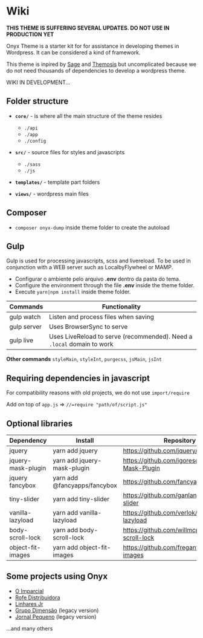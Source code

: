 # Wiki

**THIS THEME IS SUFFERING SEVERAL UPDATES. DO NOT USE IN PRODUCTION YET**

Onyx Theme is a starter kit for for assistance in developing themes in Wordpress. It can be considered a kind of framework.

This theme is inpired by [Sage](https://github.com/roots/sage/) and [Themosis](https://www.themosis.com/) but uncomplicated because we do not need thousands of dependencies to develop a wordpress theme.

<!-- Better used with [Onyx Starter Kit](https://github.com/andremacola/wp-onyx-starter) (members only) -->

WIKI IN DEVELOPMENT...

## Folder structure

- **`core/`** - is where all the main structure of the theme resides
	- `./api`
	- `./app`
	- `./config`

- **`src/`** - source files for styles and javascripts
	- `./sass`
	- `./js`

- **`templates/`** - template part folders
- **`views/`** - wordpress main files

## Composer

  - `composer onyx-dump` inside theme folder to create the autoload

## Gulp

Gulp is used for processing javascripts, scss and livereload. To be used in conjunction with a WEB server such as LocalbyFlywheel or MAMP.

  - Configurar o ambiente pelo arquivo **.env** dentro da
   pasta do tema.
  - Configure the environment through the file **.env** inside the theme folder.
  - Execute `yarn|npm install` inside theme folder.

|Commands      | Functionality                              |
|--------------|--------------------------------------------|
|gulp watch    | Listen and process files when saving
|gulp server   | Uses BrowserSync to serve
|gulp live     | Uses LiveReload to serve (recommended). Need a `.local` domain to work

**Other commands**
`styleMain`, `styleInt`, `purgecss`, `jsMain`, `jsInt`

## Requiring dependencies in javascript

For compatibility reasons with old projects, we do not use `import/require`

Add on top of `app.js` => `//=require "path/of/script.js"`

## Optional libraries

|Dependency        | Install                      | Repository                                        |
|------------------|------------------------------|---------------------------------------------------|
jquery             | yarn add jquery              | https://github.com/jquery/jquery                  |
jquery-mask-plugin | yarn add jquery-mask-plugin  | https://github.com/igorescobar/jQuery-Mask-Plugin |
jquery fancybox    | yarn add @fancyapps/fancybox | https://github.com/fancyapps/fancybox             |
tiny-slider        | yarn add tiny-slider         | https://github.com/ganlanyuan/tiny-slider         |
vanilla-lazyload   | yarn add vanilla-lazyload    | https://github.com/verlok/vanilla-lazyload        |
body-scroll-lock   | yarn add body-scroll-lock    | https://github.com/willmcpo/body-scroll-lock      |
object-fit-images  | yarn add object-fit-images   | https://github.com/fregante/object-fit-images     |

## Some projects using Onyx

- [O Imparcial](https://oimparcial.com.br/)
- [Rofe Distribuidora](https://www.rofedistribuidora.com.br/)
- [Linhares Jr](https://linharesjr.com)
- [Grupo Dimensão](http://grupodimensao.com/) (legacy version)
- [Jornal Pequeno](https://jornalpequeno.com.br/) (legacy version)

...and many others


